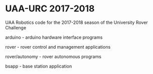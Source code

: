 # UAA-URC 2017-2018

UAA Robotics code for the 2017-2018 season of the University Rover Challenge

arduino - arduino hardware interface programs

rover - rover control and management applications

rover/autonomy - rover autonomous programs

bsapp - base station application
